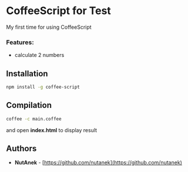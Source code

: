 # CoffeeScript for Test

My first time for using CoffeeScript

### Features:
* calculate 2 numbers

## Installation

```bash
npm install -g coffee-script
```

## Compilation
```bash
coffee -c main.coffee
```
and open **index.html** to display result

## Authors

* **NutAnek** -  [https://github.com/nutanek](https://github.com/nutanek)